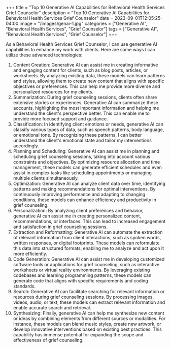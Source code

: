 +++
title = "Top 10 Generative AI Capabilities for Behavioral Health Services Grief Counselor"
description = "Top 10 Generative AI Capabilities for Behavioral Health Services Grief Counselor"
date = 2023-09-01T12:05:25-04:00
image = "/images/genai-1.jpg"
categories = ["Generative AI", "Behavioral Health Services", "Grief Counselor"]
tags = ["Generative AI", "Behavioral Health Services", "Grief Counselor"]
+++

As a Behavioral Health Services Grief Counselor, I can use generative AI capabilities to enhance my work with clients. Here are some ways I can utilize these advanced technologies:

1. Content Creation: Generative AI can assist me in creating informative and engaging content for clients, such as blog posts, articles, or worksheets. By analyzing existing data, these models can learn patterns and styles, allowing them to create new content that aligns with specific objectives or preferences. This can help me provide more diverse and personalized resources for my clients.
2. Summarization: During grief counseling sessions, clients often share extensive stories or experiences. Generative AI can summarize these accounts, highlighting the most important information and helping me understand the client's perspective better. This can enable me to provide more focused support and guidance.
3. Classification: In identifying client emotions or needs, generative AI can classify various types of data, such as speech patterns, body language, or emotional tone. By recognizing these patterns, I can better understand the client's emotional state and tailor my interventions accordingly.
4. Planning and Scheduling: Generative AI can assist me in planning and scheduling grief counseling sessions, taking into account various constraints and objectives. By optimizing resource allocation and time management, these models can generate efficient schedules and even assist in complex tasks like scheduling appointments or managing multiple clients simultaneously.
5. Optimization: Generative AI can analyze client data over time, identifying patterns and making recommendations for optimal interventions. By continuously improving performance and adapting to changing conditions, these models can enhance efficiency and productivity in grief counseling.
6. Personalization: By analyzing client preferences and behavior, generative AI can assist me in creating personalized content, recommendations, or interfaces. This can lead to increased engagement and satisfaction in grief counseling sessions.
7. Extraction and Reformatting: Generative AI can automate the extraction of relevant information from client interactions, such as spoken words, written responses, or digital footprints. These models can reformulate this data into structured formats, enabling me to analyze and act upon it more efficiently.
8. Code Generation: Generative AI can assist me in developing customized software tools or applications for grief counseling, such as interactive worksheets or virtual reality environments. By leveraging existing codebases and learning programming patterns, these models can generate code that aligns with specific requirements and coding standards.
9. Search: Generative AI can facilitate searching for relevant information or resources during grief counseling sessions. By processing images, videos, audio, or text, these models can extract relevant information and enable accurate search and retrieval.
10. Synthesizing: Finally, generative AI can help me synthesize new content or ideas by combining elements from different sources or modalities. For instance, these models can blend music styles, create new artwork, or develop innovative interventions based on existing best practices. This capability has immense potential for expanding the scope and effectiveness of grief counseling.